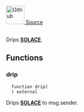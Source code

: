 <a href="https://github.com/solace-fi/solace-core/blob/main/contracts/interfaces/IFaucet.sol"><img src="/img/github.svg" alt="Github" width="50px"/> Source</a><br/><br/>

Drips [**SOLACE**](../SOLACE).


## Functions
### drip
```solidity
  function drip(
  ) external
```
Drips [**SOLACE**](../SOLACE) to msg.sender.




